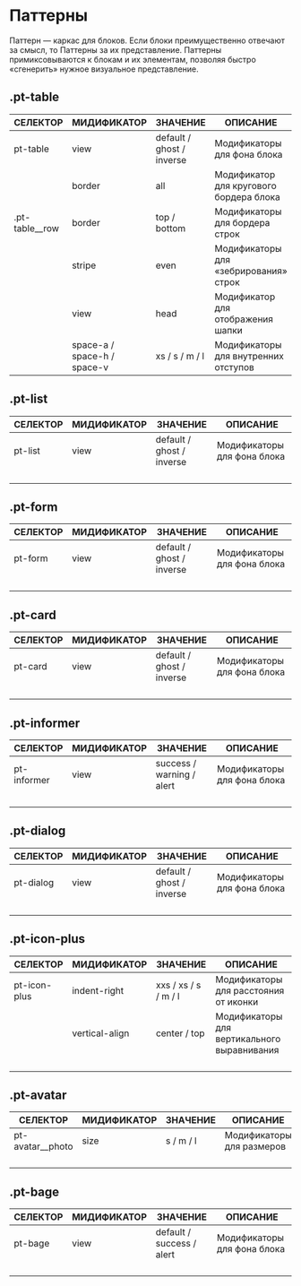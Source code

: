 # Паттерны

Паттерн — каркас для блоков. Если блоки преимущественно отвечают за смысл, то  Паттерны за их представление. Паттерны примиксовываются к блокам и их элементам, позволяя быстро «сгенерить» нужное визуальное представление.

## .pt-table
|СЕЛЕКТОР|МИДИФИКАТОР|ЗНАЧЕНИЕ|ОПИСАНИЕ|
|---|---|---|---|
|pt-table|view|default / ghost / inverse|Модификаторы для фона блока|
|   |border|all|Модификатор для кругового бордера блока|
|.pt-table__row|border|top / bottom|Модификаторы для бордера строк|
|   |stripe|even|Модификаторы для «зебрирования» строк|
|   |view|head|Модификатор для отображения шапки|
|   |space-a / space-h / space-v|xs / s / m / l|Модификаторы для внутренних отступов|

## .pt-list
|СЕЛЕКТОР|МИДИФИКАТОР|ЗНАЧЕНИЕ|ОПИСАНИЕ|
|---|---|---|---|
|pt-list|view|default / ghost / inverse|Модификаторы для фона блока|
| | | | |
| | | | |
| | | | |
| | | | |

## .pt-form
|СЕЛЕКТОР|МИДИФИКАТОР|ЗНАЧЕНИЕ|ОПИСАНИЕ|
|---|---|---|---|
|pt-form|view|default / ghost / inverse|Модификаторы для фона блока|
| | | | |
| | | | |
| | | | |
| | | | |

## .pt-card
|СЕЛЕКТОР|МИДИФИКАТОР|ЗНАЧЕНИЕ|ОПИСАНИЕ|
|---|---|---|---|
|pt-card|view|default / ghost / inverse|Модификаторы для фона блока|
| | | | |
| | | | |
| | | | |
| | | | |

## .pt-informer
|СЕЛЕКТОР|МИДИФИКАТОР|ЗНАЧЕНИЕ|ОПИСАНИЕ|
|---|---|---|---|
|pt-informer|view|success / warning / alert|Модификаторы для фона блока|
| | | | |
| | | | |
| | | | |
| | | | |

## .pt-dialog
|СЕЛЕКТОР|МИДИФИКАТОР|ЗНАЧЕНИЕ|ОПИСАНИЕ|
|---|---|---|---|
|pt-dialog|view|default / ghost / inverse|Модификаторы для фона блока|
| | | | |
| | | | |
| | | | |
| | | | |

## .pt-icon-plus
|СЕЛЕКТОР|МИДИФИКАТОР|ЗНАЧЕНИЕ|ОПИСАНИЕ|
|---|---|---|---|
|pt-icon-plus|indent-right|xxs / xs / s / m / l|Модификаторы для расстояния от иконки|
||vertical-align|center / top|Модификаторы для вертикального выравнивания|
| | | | |
| | | | |
| | | | |
| | | | |

## .pt-avatar
|СЕЛЕКТОР|МИДИФИКАТОР|ЗНАЧЕНИЕ|ОПИСАНИЕ|
|---|---|---|---|
|pt-avatar__photo|size|s / m / l|Модификаторы для размеров|
| | | | |
| | | | |
| | | | |
| | | | |


## .pt-bage
|СЕЛЕКТОР|МИДИФИКАТОР|ЗНАЧЕНИЕ|ОПИСАНИЕ|
|---|---|---|---|
|pt-bage|view|default / success / alert|Модификаторы для фона блока|
| | | | |
| | | | |
| | | | |
| | | | |
